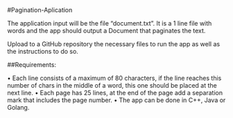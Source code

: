#Pagination-Aplication

The application input will be the file “document.txt”. It is a 1 line file with words and the app should output a Document that paginates the text.

Upload to a GitHub repository the necessary files to run the app as well as the instructions to do so.
 
##Requirements:

•	Each line consists of a maximum of 80 characters, if the line reaches this number of chars in the middle of a word, 
    this one should be placed at the next line.
•	Each page has 25 lines, at the end of the page add a separation mark that includes the page number.
•	The app can be done in C++, Java or Golang.


